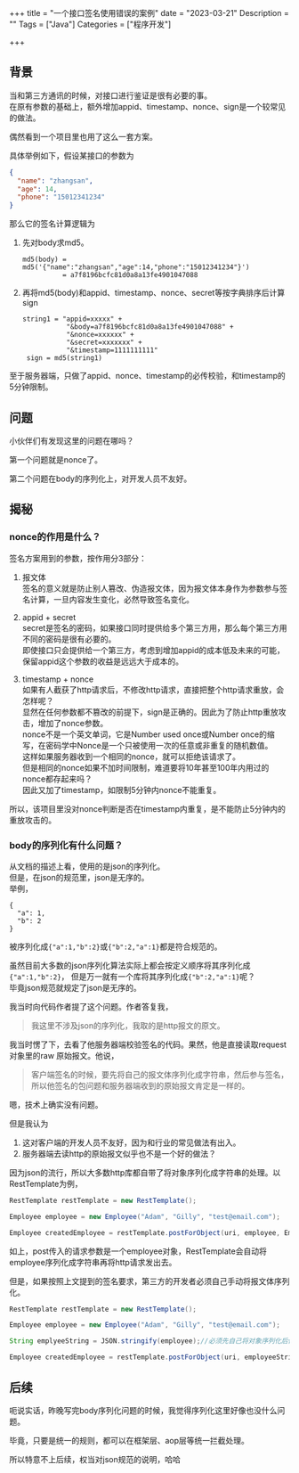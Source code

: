 +++
title = "一个接口签名使用错误的案例"
date = "2023-03-21"
Description = ""
Tags = ["Java"]
Categories = ["程序开发"]

+++
## 背景
当和第三方通讯的时候，对接口进行鉴证是很有必要的事。  
在原有参数的基础上，额外增加appid、timestamp、nonce、sign是一个较常见的做法。

偶然看到一个项目里也用了这么一套方案。  
  
具体举例如下，假设某接口的参数为
```json
{
  "name": "zhangsan",
  "age": 14,
  "phone": "15012341234"
}
```

那么它的签名计算逻辑为
1. 先对body求md5。
   ```
   md5(body) = md5('{"name":"zhangsan","age":14,"phone":"15012341234"}')  
             = a7f8196bcfc81d0a8a13fe4901047088
   ```
2. 再将md5(body)和appid、timestamp、nonce、secret等按字典排序后计算sign
   ```
   string1 = "appid=xxxxx" +  
              "&body=a7f8196bcfc81d0a8a13fe4901047088" +  
              "&nonce=xxxxxx" +  
              "&secret=xxxxxxx" +  
              "&timestamp=1111111111"    
    sign = md5(string1)
   ```
至于服务器端，只做了appid、nonce、timestamp的必传校验，和timestamp的5分钟限制。
## 问题
小伙伴们有发现这里的问题在哪吗？

第一个问题就是nonce了。

第二个问题在body的序列化上，对开发人员不友好。

## 揭秘

### nonce的作用是什么？
签名方案用到的参数，按作用分3部分：
1. 报文体  
  签名的意义就是防止别人篡改、伪造报文体，因为报文体本身作为参数参与签名计算，一旦内容发生变化，必然导致签名变化。

2. appid + secret   
  secret是签名的密码，如果接口同时提供给多个第三方用，那么每个第三方用不同的密码是很有必要的。  
  即使接口只会提供给一个第三方，考虑到增加appid的成本低及未来的可能，保留appid这个参数的收益是远远大于成本的。
3. timestamp + nonce  
  如果有人截获了http请求后，不修改http请求，直接把整个http请求重放，会怎样呢？  
  显然在任何参数都不篡改的前提下，sign是正确的。因此为了防止http重放攻击，增加了nonce参数。  
  nonce不是一个英文单词，它是Number used once或Number once的缩写，在密码学中Nonce是一个只被使用一次的任意或非重复的随机数值。    
  这样如果服务器收到一个相同的nonce，就可以拒绝该请求了。  
  但是相同的nonce如果不加时间限制，难道要将10年甚至100年内用过的nonce都存起来吗？  
  因此又加了timestamp，如限制5分钟内nonce不能重复。

所以，该项目里没对nonce判断是否在timestamp内重复，是不能防止5分钟内的重放攻击的。

### body的序列化有什么问题？
从文档的描述上看，使用的是json的序列化。  
但是，在json的规范里，json是无序的。  
举例，
```json5
{
  "a": 1,
  "b": 2
}
```

被序列化成`{"a":1,"b":2}`或`{"b":2,"a":1}`都是符合规范的。  

虽然目前大多数的json序列化算法实际上都会按定义顺序将其序列化成`{"a":1,"b":2}`，
但是万一就有一个库将其序列化成`{"b":2,"a":1}`呢？  
毕竟json规范就规定了json是无序的。

我当时向代码作者提了这个问题。作者答复我，
> 我这里不涉及json的序列化，我取的是http报文的原文。

我当时愣了下，去看了他服务器端校验签名的代码。果然，他是直接读取request对象里的raw 原始报文。他说，

> 客户端签名的时候，要先将自己的报文体序列化成字符串，然后参与签名，所以他签名的包问题和服务器端收到的原始报文肯定是一样的。

嗯，技术上确实没有问题。

但是我认为
1. 这对客户端的开发人员不友好，因为和行业的常见做法有出入。
2. 服务器端去读http的原始报文似乎也不是一个好的做法？

因为json的流行，所以大多数http库都自带了将对象序列化成字符串的处理。以RestTemplate为例，

```java
RestTemplate restTemplate = new RestTemplate();

Employee employee = new Employee("Adam", "Gilly", "test@email.com");

Employee createdEmployee = restTemplate.postForObject(uri, employee, Employee.class);
```

如上，post传入的请求参数是一个employee对象，RestTemplate会自动将employee序列化成字符串再将http请求发出去。

但是，如果按照上文提到的签名要求，第三方的开发者必须自己手动将报文体序列化。

```java
RestTemplate restTemplate = new RestTemplate();

Employee employee = new Employee("Adam", "Gilly", "test@email.com");

String emplyeeString = JSON.stringify(employee);//必须先自己将对象序列化后传入

Employee createdEmployee = restTemplate.postForObject(uri, employeeString, Employee.class);
```

## 后续
呃说实话，昨晚写完body序列化问题的时候，我觉得序列化这里好像也没什么问题。

毕竟，只要是统一的规则，都可以在框架层、aop层等统一拦截处理。

所以特意不上后续，权当对json规范的说明，哈哈